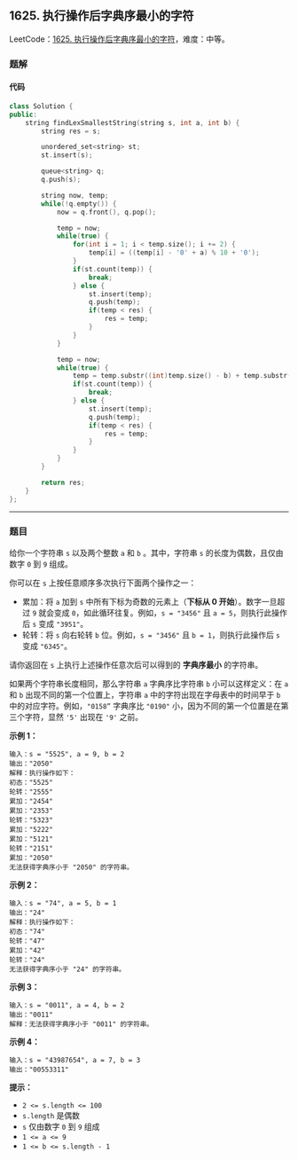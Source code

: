 ## 1625. 执行操作后字典序最小的字符

LeetCode：[1625. 执行操作后字典序最小的字符](https://leetcode.cn/problems/lexicographically-smallest-string-after-applying-operations/)，难度：中等。

### 题解

#### 代码

```c++
class Solution {
public:
    string findLexSmallestString(string s, int a, int b) {
        string res = s;

        unordered_set<string> st;
        st.insert(s);

        queue<string> q;
        q.push(s);

        string now, temp;
        while(!q.empty()) {
            now = q.front(), q.pop();

            temp = now;
            while(true) {
                for(int i = 1; i < temp.size(); i += 2) {
                    temp[i] = ((temp[i] - '0' + a) % 10 + '0');
                }
                if(st.count(temp)) {
                    break;
                } else {
                    st.insert(temp);
                    q.push(temp);
                    if(temp < res) {
                        res = temp;
                    }
                }
            }

            temp = now;
            while(true) {
                temp = temp.substr((int)temp.size() - b) + temp.substr(0, (int)temp.size() - b);
                if(st.count(temp)) {
                    break;
                } else {
                    st.insert(temp);
                    q.push(temp);
                    if(temp < res) {
                        res = temp;
                    }
                }
            }
        }

        return res;
    }
};
```



---



### 题目

给你一个字符串 `s` 以及两个整数 `a` 和 `b` 。其中，字符串 `s` 的长度为偶数，且仅由数字 `0` 到 `9` 组成。

你可以在 `s` 上按任意顺序多次执行下面两个操作之一：

- 累加：将 `a` 加到 `s` 中所有下标为奇数的元素上（**下标从 0 开始**）。数字一旦超过 `9` 就会变成 `0`，如此循环往复。例如，`s = "3456"` 且 `a = 5`，则执行此操作后 `s` 变成 `"3951"`。
- 轮转：将 `s` 向右轮转 `b` 位。例如，`s = "3456"` 且 `b = 1`，则执行此操作后 `s` 变成 `"6345"`。

请你返回在 `s` 上执行上述操作任意次后可以得到的 **字典序最小** 的字符串。

如果两个字符串长度相同，那么字符串 `a` 字典序比字符串 `b` 小可以这样定义：在 `a` 和 `b` 出现不同的第一个位置上，字符串 `a` 中的字符出现在字母表中的时间早于 `b` 中的对应字符。例如，`"0158”` 字典序比 `"0190"` 小，因为不同的第一个位置是在第三个字符，显然 `'5'` 出现在 `'9'` 之前。

 

**示例 1：**

```
输入：s = "5525", a = 9, b = 2
输出："2050"
解释：执行操作如下：
初态："5525"
轮转："2555"
累加："2454"
累加："2353"
轮转："5323"
累加："5222"
累加："5121"
轮转："2151"
累加："2050"
无法获得字典序小于 "2050" 的字符串。
```

**示例 2：**

```
输入：s = "74", a = 5, b = 1
输出："24"
解释：执行操作如下：
初态："74"
轮转："47"
累加："42"
轮转："24"
无法获得字典序小于 "24" 的字符串。
```

**示例 3：**

```
输入：s = "0011", a = 4, b = 2
输出："0011"
解释：无法获得字典序小于 "0011" 的字符串。
```

**示例 4：**

```
输入：s = "43987654", a = 7, b = 3
输出："00553311"
```

 

**提示：**

- `2 <= s.length <= 100`
- `s.length` 是偶数
- `s` 仅由数字 `0` 到 `9` 组成
- `1 <= a <= 9`
- `1 <= b <= s.length - 1`


